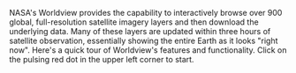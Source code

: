 <p>NASA's Worldview provides the capability to interactively browse over 900 global, full-resolution satellite imagery layers and then download the underlying data. Many of these layers are updated within three hours of satellite observation, essentially showing the entire Earth as it looks "right now". Here's a quick tour of Worldview's features and functionality. Click on the pulsing red dot in the upper left corner to start.</p>
